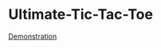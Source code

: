 # Ultimate-Tic-Tac-Toe

[Demonstration](https://iamhrishikeshpadhye.github.io/Ultimate-Tic-Tac-Toe)
